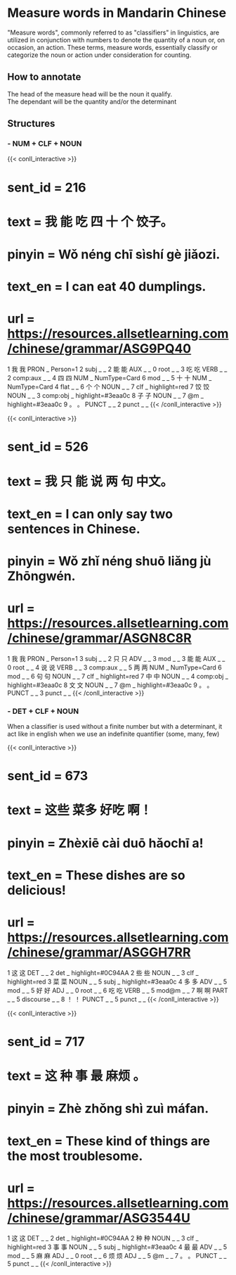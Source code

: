 # Measure words in Mandarin Chinese


"Measure words", commonly referred to as "classifiers" in linguistics, are utilized in conjunction with numbers to denote the quantity of a noun or, on occasion, an action. These terms, measure words, essentially classify or categorize the noun or action under consideration for counting.

## How to annotate
The head of the measure head will be the noun it qualify.   
The dependant will be the quantity and/or the determinant

## Structures

### - NUM + CLF + NOUN

{{< conll_interactive >}}
# sent_id = 216
# text = 我 能 吃 四 十 个 饺子。
# pinyin = Wǒ néng chī sìshí gè jiǎozi.
# text_en = I can eat 40 dumplings.
# url = https://resources.allsetlearning.com/chinese/grammar/ASG9PQ40
1	我	我	PRON	_	Person=1	2	subj	_	_
2	能	能	AUX	_	_	0	root	_	_
3	吃	吃	VERB	_	_	2	comp:aux	_	_
4	四	四	NUM	_	NumType=Card	6	mod	_	_
5	十	十	NUM	_	NumType=Card	4	flat	_	_
6	个	个	NOUN	_	_	7	clf	_	highlight=red
7	饺	饺	NOUN	_	_	3	comp:obj	_	highlight=#3eaa0c
8	子	子	NOUN	_	_	7	@m	_	highlight=#3eaa0c
9	。	。	PUNCT	_	_	2	punct	_	_
{{< /conll_interactive >}}

{{< conll_interactive >}}
# sent_id = 526
# text = 我 只 能 说 两 句 中文。
# text_en = I can only say two sentences in Chinese.
# pinyin = Wǒ zhǐ néng shuō liǎng jù Zhōngwén.
# url = https://resources.allsetlearning.com/chinese/grammar/ASGN8C8R
1	我	我	PRON	_	Person=1	3	subj	_	_
2	只	只	ADV	_	_	3	mod	_	_
3	能	能	AUX	_	_	0	root	_	_
4	说	说	VERB	_	_	3	comp:aux	_	_
5	两	两	NUM	_	NumType=Card	6	mod	_	_
6	句	句	NOUN	_	_	7	clf	_	highlight=red
7	中	中	NOUN	_	_	4	comp:obj	_	highlight=#3eaa0c
8	文	文	NOUN	_	_	7	@m	_	highlight=#3eaa0c
9	。	。	PUNCT	_	_	3	punct	_	_
{{< /conll_interactive >}}

### - DET + CLF + NOUN
When a classifier is used without a finite number but with a determinant, it act like in english when we use an indefinite quantifier (some, many, few)


{{< conll_interactive >}}
# sent_id = 673
# text = 这些 菜多 好吃 啊！
# pinyin = Zhèxiē cài duō hǎochī a!
# text_en = These dishes are so delicious!
# url = https://resources.allsetlearning.com/chinese/grammar/ASGGH7RR
1	这	这	DET	_	_	2	det	_	highlight=#0C94AA
2	些	些	NOUN	_	_	3	clf	_	highlight=red
3	菜	菜	NOUN	_	_	5	subj	_	highlight=#3eaa0c
4	多	多	ADV	_	_	5	mod	_	_
5	好	好	ADJ	_	_	0	root	_	_
6	吃	吃	VERB	_	_	5	mod@m	_	_
7	啊	啊	PART	_	_	5	discourse	_	_
8	！	！	PUNCT	_	_	5	punct	_	_
{{< /conll_interactive >}}


{{< conll_interactive >}}
# sent_id = 717
# text = 这 种 事 最 麻烦 。
# pinyin = Zhè zhǒng shì zuì máfan.
# text_en = These kind of things are the most troublesome.
# url = https://resources.allsetlearning.com/chinese/grammar/ASG3544U
1	这	这	DET	_	_	2	det	_	highlight=#0C94AA
2	种	种	NOUN	_	_	3	clf	_	highlight=red
3	事	事	NOUN	_	_	5	subj	_	highlight=#3eaa0c
4	最	最	ADV	_	_	5	mod	_	_
5	麻	麻	ADJ	_	_	0	root	_	_
6	烦	烦	ADJ	_	_	5	@m	_	_
7	。	。	PUNCT	_	_	5	punct	_	_
{{< /conll_interactive >}}